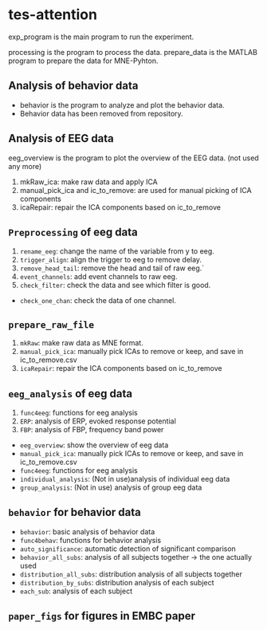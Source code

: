 # tes-attention

exp_program is the main program to run the experiment.

processing is the program to process the data.
prepare_data is the MATLAB program to prepare the data for MNE-Pyhton.

## Analysis of behavior data
- behavior is the program to analyze and plot the behavior data.
- Behavior data has been removed from repository.

## Analysis of EEG data
eeg_overview is the program to plot the overview of the EEG data. (not used any more)
1. mkRaw_ica: make raw data and apply ICA
2. manual_pick_ica and ic_to_remove: are used for manual picking of ICA components
3. icaRepair: repair the ICA components based on ic_to_remove

## `Preprocessing` of eeg data
1. `rename_eeg`: change the name of the variable from y to eeg.
2. `trigger_align`: align the trigger to eeg to remove delay.
3. `remove_head_tail`: remove the head and tail of raw eeg.`
4. `event_channels`: add event channels to raw eeg.
5. `check_filter`: check the data and see which filter is good.
- `check_one_chan`: check the data of one channel.

## `prepare_raw_file`
1. `mkRaw`: make raw data as MNE format.
2. `manual_pick_ica`: manually pick ICAs to remove or keep, and save in ic_to_remove.csv
2. `icaRepair`: repair the ICA components based on ic_to_remove

## `eeg_analysis` of eeg data
1. `func4eeg`: functions for eeg analysis
2. `ERP`: analysis of ERP, evoked response potential
3. `FBP`: analysis of FBP, frequency band power

- `eeg_overview`: show the overview of eeg data
- `manual_pick_ica`: manually pick ICAs to remove or keep, and save in ic_to_remove.csv
- `func4eeg`: functions for eeg analysis
- `individual_analysis`: (Not in use)analysis of individual eeg data
- `group_analysis`: (Not in use) analysis of group eeg data  

## `behavior` for behavior data
- `behavior`: basic analysis of behavior data
- `func4behav`: functions for behavior analysis
- `auto_significance`: automatic detection of significant comparison
- `behavior_all_subs`: analysis of all subjects together -> the one actually used
- `distribution_all_subs`: distribution analysis of all subjects together
- `distribution_by_subs`: distribution analysis of each subject
- `each_sub`: analysis of each subject

## `paper_figs` for figures in EMBC paper


